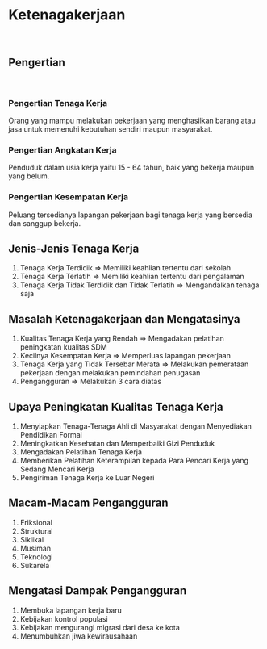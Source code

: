 # Ketenagakerjaan

<br />

## Pengertian

<br />

### Pengertian Tenaga Kerja

Orang yang mampu melakukan pekerjaan yang menghasilkan barang atau jasa untuk memenuhi kebutuhan sendiri maupun masyarakat.

### Pengertian Angkatan Kerja

Penduduk dalam usia kerja yaitu 15 - 64 tahun, baik yang bekerja maupun yang belum.

### Pengertian Kesempatan Kerja

Peluang tersedianya lapangan pekerjaan bagi tenaga kerja yang bersedia dan sanggup bekerja.

## Jenis-Jenis Tenaga Kerja

1. Tenaga Kerja Terdidik => Memiliki keahlian tertentu dari sekolah
2. Tenaga Kerja Terlatih => Memiliki keahlian tertentu dari pengalaman
3. Tenaga Kerja Tidak Terdidik dan Tidak Terlatih => Mengandalkan tenaga saja

## Masalah Ketenagakerjaan dan Mengatasinya

1. Kualitas Tenaga Kerja yang Rendah => Mengadakan pelatihan peningkatan kualitas SDM
2. Kecilnya Kesempatan Kerja => Memperluas lapangan pekerjaan
3. Tenaga Kerja yang Tidak Tersebar Merata => Melakukan pemerataan pekerjaan dengan melakukan pemindahan penugasan
4. Pengangguran => Melakukan 3 cara diatas

## Upaya Peningkatan Kualitas Tenaga Kerja

1. Menyiapkan Tenaga-Tenaga Ahli di Masyarakat dengan Menyediakan Pendidikan Formal
2. Meningkatkan Kesehatan dan Memperbaiki Gizi Penduduk
3. Mengadakan Pelatihan Tenaga Kerja
4. Memberikan Pelatihan Keterampilan kepada Para Pencari Kerja yang Sedang Mencari Kerja
5. Pengiriman Tenaga Kerja ke Luar Negeri

## Macam-Macam Pengangguran

1. Friksional
2. Struktural
3. Siklikal
4. Musiman
5. Teknologi
6. Sukarela

## Mengatasi Dampak Pengangguran

1. Membuka lapangan kerja baru
2. Kebijakan kontrol populasi
3. Kebijakan mengurangi migrasi dari desa ke kota
4. Menumbuhkan jiwa kewirausahaan
